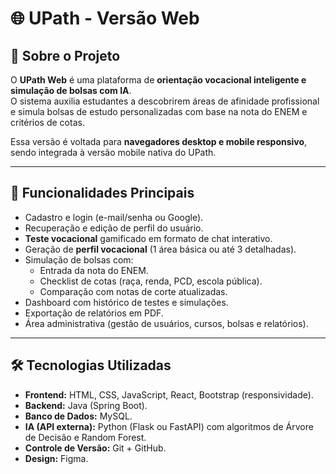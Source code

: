 # 🌐 UPath - Versão Web

## 📌 Sobre o Projeto
O **UPath Web** é uma plataforma de **orientação vocacional inteligente e simulação de bolsas com IA**.  
O sistema auxilia estudantes a descobrirem áreas de afinidade profissional e simula bolsas de estudo personalizadas com base na nota do ENEM e critérios de cotas.

Essa versão é voltada para **navegadores desktop e mobile responsivo**, sendo integrada à versão mobile nativa do UPath.

---

## 🚀 Funcionalidades Principais
- Cadastro e login (e-mail/senha ou Google).
- Recuperação e edição de perfil do usuário.
- **Teste vocacional** gamificado em formato de chat interativo.
- Geração de **perfil vocacional** (1 área básica ou até 3 detalhadas).
- Simulação de bolsas com:
  - Entrada da nota do ENEM.
  - Checklist de cotas (raça, renda, PCD, escola pública).
  - Comparação com notas de corte atualizadas.
- Dashboard com histórico de testes e simulações.
- Exportação de relatórios em PDF.
- Área administrativa (gestão de usuários, cursos, bolsas e relatórios).

---

## 🛠️ Tecnologias Utilizadas
- **Frontend:** HTML, CSS, JavaScript, React, Bootstrap (responsividade).
- **Backend:** Java (Spring Boot).
- **Banco de Dados:** MySQL.
- **IA (API externa):** Python (Flask ou FastAPI) com algoritmos de Árvore de Decisão e Random Forest.
- **Controle de Versão:** Git + GitHub.
- **Design:** Figma.
